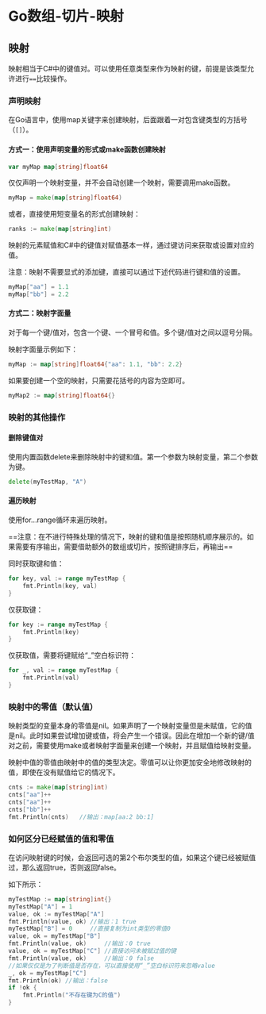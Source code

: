 # Go数组-切片-映射







## 映射

映射相当于C#中的键值对。可以使用任意类型来作为映射的键，前提是该类型允许进行`==`比较操作。

### 声明映射

在Go语言中，使用map关键字来创建映射，后面跟着一对包含键类型的方括号（`[]`）。

#### 方式一：使用声明变量的形式或make函数创建映射

```go
var myMap map[string]float64
```

仅仅声明一个映射变量，并不会自动创建一个映射，需要调用make函数。

```go
myMap = make(map[string]float64)
```

或者，直接使用短变量名的形式创建映射：

```go
ranks := make(map[string]int)
```

映射的元素赋值和C#中的键值对赋值基本一样，通过键访问来获取或设置对应的值。

注意：映射不需要显式的添加键，直接可以通过下述代码进行键和值的设置。

```go
myMap["aa"] = 1.1
myMap["bb"] = 2.2
```

#### 方式二：映射字面量

对于每一个键/值对，包含一个键、一个冒号和值。多个键/值对之间以逗号分隔。

映射字面量示例如下：

```go
myMap := map[string]float64{"aa": 1.1, "bb": 2.2}
```

如果要创建一个空的映射，只需要花括号的内容为空即可。

```go
myMap2 := map[string]float64{}
```

### 映射的其他操作

#### 删除键值对

使用内置函数delete来删除映射中的键和值。第一个参数为映射变量，第二个参数为键。

```go
delete(myTestMap, "A")
```

#### 遍历映射

使用for...range循环来遍历映射。

==注意：在不进行特殊处理的情况下，映射的键和值是按照随机顺序展示的。如果需要有序输出，需要借助额外的数组或切片，按照键排序后，再输出==

同时获取键和值：

```go
for key, val := range myTestMap {
	fmt.Println(key, val)
}
```

仅获取键：

```go
for key := range myTestMap {
	fmt.Println(key)
}
```

仅获取值，需要将键赋给“_”空白标识符：

```go
for _, val := range myTestMap {
	fmt.Println(val)
}
```



### 映射中的零值（默认值）

映射类型的变量本身的零值是nil。如果声明了一个映射变量但是未赋值，它的值是nil。此时如果尝试增加键或值，将会产生一个错误。因此在增加一个新的键/值对之前，需要使用make或者映射字面量来创建一个映射，并且赋值给映射变量。

映射中值的零值由映射中的值的类型决定。零值可以让你更加安全地修改映射的值，即使在没有赋值给它的情况下。

```go
cnts := make(map[string]int)
cnts["aa"]++
cnts["aa"]++
cnts["bb"]++
fmt.Println(cnts)	//输出：map[aa:2 bb:1]
```

### 如何区分已经赋值的值和零值

在访问映射键的时候，会返回可选的第2个布尔类型的值，如果这个键已经被赋值过，那么返回true，否则返回false。

如下所示：

```go
myTestMap := map[string]int{}
myTestMap["A"] = 1
value, ok := myTestMap["A"]
fmt.Println(value, ok) //输出：1 true
myTestMap["B"] = 0     //直接复制为int类型的零值0
value, ok = myTestMap["B"]
fmt.Println(value, ok)     //输出：0 true
value, ok = myTestMap["C"] //直接访问未被赋过值的键
fmt.Println(value, ok)     //输出：0 false
//如果仅仅是为了判断值是否存在，可以直接使用“_”空白标识符来忽略value
_, ok = myTestMap["C"]
fmt.Println(ok) //输出：false
if !ok {
    fmt.Println("不存在键为C的值")
}
```

